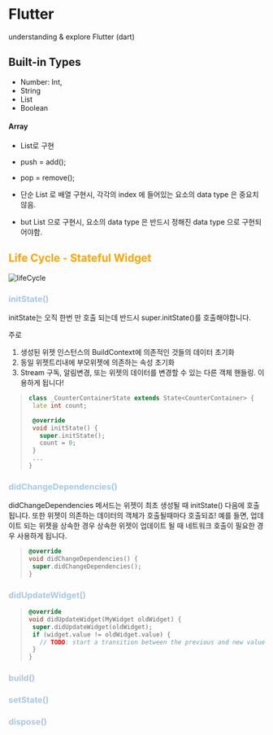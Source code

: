 # Flutter
understanding &amp; explore Flutter (dart)

## Built-in Types

- Number: Int, 
- String
- List
- Boolean


#### Array

- List로 구현
- push = add();
- pop = remove();

- 단순 List 로 배열 구현시, 각각의 index 에 들어있는 요소의 data type 은 중요치 않음.
- but List<String> 으로 구현시, 요소의 data type 은 반드시 정해진 data type 으로 구현되어야함.

 

## <span style="color: orange">Life Cycle - Stateful Widget</span>

![lifeCycle](https://user-images.githubusercontent.com/69840717/155669183-3abcbb19-512f-42d0-b259-4ecce4f62177.png)


### <span style="color: #A7C7E7">initState()</span>

initState는 오직 한번 만 호출 되는데 반드시 super.initState()를 호출해야합니다.

주로
1. 생성된 위젯 인스턴스의 BuildContext에 의존적인 것들의 데이터 초기화
2. 동일 위젯트리내에 부모위젯에 의존하는 속성 초기화
3. Stream 구독, 알림변경, 또는 위젯의 데이터를 변경할 수 있는 다른 객체 핸들링.
이용하게 됩니다!

>``` dart
>class _CounterContainerState extends State<CounterContainer> {
>  late int count;
>
>  @override
>  void initState() {
>    super.initState();
>    count = 0;
>  }
>  ...
>}


### <span style="color: #A7C7E7">didChangeDependencies()</span>
didChangeDependencies 메서드는 위젯이 최초 생성될 때 initState() 다음에 호출 됩니다.
또한 위젯이 의존하는 데이터의 객체가 호출될때마다 호출되죠!
예를 들면, 업데이트 되는 위젯을 상속한 경우 상속한 위젯이 업데이트 될 때 네트워크 호출이 필요한 경우 사용하게 됩니다.

>``` dart
>@override
>void didChangeDependencies() {
>  super.didChangeDependencies();
>}
>```

### <span style="color: #A7C7E7">didUpdateWidget()</span>

>```dart
>@override
>void didUpdateWidget(MyWidget oldWidget) {
>  super.didUpdateWidget(oldWidget);
>  if (widget.value != oldWidget.value) {
>    // TODO: start a transition between the previous and new value
>  }
>}
>```

### <span style="color: #A7C7E7">build()</span>

### <span style="color: #A7C7E7">setState()</span>

### <span style="color: #A7C7E7"> dispose()</span>